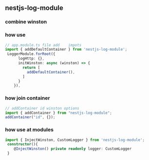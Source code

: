 ## nestjs-log-module

### combine winston

### how use

```ts
// app.module.ts file add    impots
import { addDefaultContainer } from 'nestjs-log-module';
 LoggerModule.forRoot({
      logHttp: {},
      initWinston: async (winston) => {
        return [
          addDefaultContainer(),
        ]
      }
    }),
```

### how join container

```ts
// addContainer id winston options
import { addContainer } from "nestjs-log-module";
addContainer("id", {});
```

### how use at modules

```ts
import { InjectWinston, CustomLogger } from 'nestjs-log-module';
 constructor(){
    @InjectWinston() private readonly logger: CustomLogger
 }

```
